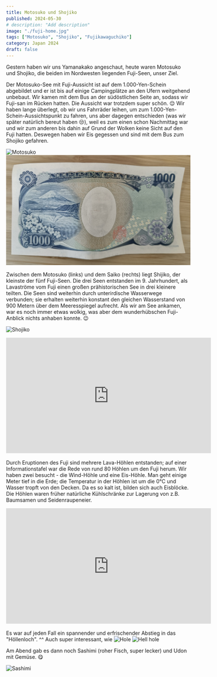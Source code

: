 ```yaml
---
title: Motosuko und Shojiko
published: 2024-05-30
# description: "Add description"
image: "./fuji-home.jpg"
tags: ["Motosuko", "Shojiko", "Fujikawaguchiko"]
category: Japan 2024
draft: false
---
```


Gestern haben wir uns Yamanakako angeschaut, heute waren Motosuko und Shojiko, die beiden im Nordwesten liegenden Fuji-Seen, unser Ziel.

Der Motosuko-See mit Fuji-Aussicht ist auf dem 1.000-Yen-Schein abgebildet und er ist bis auf einige Campingplätze an den Ufern weitgehend unbebaut. Wir kamen mit dem Bus an der südöstlichen Seite an, sodass wir Fuji-san im Rücken hatten. Die Aussicht war trotzdem super schön. 😌 Wir haben lange überlegt, ob wir uns Fahrräder leihen, um zum 1.000-Yen-Schein-Aussichtspunkt zu fahren, uns aber dagegen entschieden (was wir später natürlich bereut haben 😒), weil es zum einen schon Nachmittag war und wir zum anderen bis dahin auf Grund der Wolken keine Sicht auf den Fuji hatten. Deswegen haben wir Eis gegessen und sind mit dem Bus zum Shojiko gefahren. 

![Motosuko](./motosuko-with-text.jpg)
![1000-Yen-bill view](./yen.jpeg)

Zwischen dem Motosuko (links) und dem Saiko (rechts) liegt Shijiko, der kleinste der fünf Fuji-Seen. Die drei Seen entstanden im 9. Jahrhundert, als Lavaströme vom Fuji einen großen prähistorischen See in drei kleinere teilten. Die Seen sind weiterhin durch unterirdische Wasserwege verbunden; sie erhalten weiterhin konstant den gleichen Wasserstand von 900 Metern über dem Meeresspiegel aufrecht.
Als wir am See ankamen, war es noch immer etwas wolkig, was aber dem wunderhübschen Fuji-Anblick nichts anhaben konnte. 😉

![Shojiko](./shojiko.jpg)

<iframe width="560" height="315" src="https://www.youtube.com/embed/BG8buuGLn5A?si=-B1cW4VksvPZQOsl" title="YouTube video player" frameborder="0" allow="accelerometer; autoplay; clipboard-write; encrypted-media; gyroscope; picture-in-picture; web-share" referrerpolicy="strict-origin-when-cross-origin" allowfullscreen></iframe>

Durch Eruptionen des Fuji sind mehrere Lava-Höhlen entstanden; auf einer Informationstafel war die Rede von rund 80 Höhlen um den Fuji herum. Wir haben zwei besucht - die Wind-Höhle und eine Eis-Höhle. Man geht einige Meter tief in die Erde; die Temperatur in der Höhlen ist um die 0°C und Wasser tropft von den Decken. Da es so kalt ist, bilden sich auch Eisblöcke. Die Höhlen waren früher natürliche Kühlschränke zur Lagerung von z.B. Baumsamen und Seidenraupeneier.

<iframe width="560" height="315" src="https://www.youtube.com/embed/tkL3ZwAYyIE?si=J4POjy7tTAY3Bg_9" title="YouTube video player" frameborder="0" allow="accelerometer; autoplay; clipboard-write; encrypted-media; gyroscope; picture-in-picture; web-share" referrerpolicy="strict-origin-when-cross-origin" allowfullscreen></iframe>

Es war auf jeden Fall ein spannender und erfrischender Abstieg in das "Höllenloch". ^^ Auch super interessant, wie 
![Hole](./hole.jpg)
![Hell hole](./hell-hole.jpg)

Am Abend gab es dann noch Sashimi (roher Fisch, super lecker) und Udon mit Gemüse. 😋

![Sashimi](./sashimi.jpg)

<!-- # Wir konnten das Busticket nicht im Bus kaufen; Busfahrer wollte, dass wir es in der Station kaufen (2-Day-Ticket)
# Sashimi und Vegetable Udon am Abend gegessen in dem netten Restaurant mit hübschen Fuji Blick
# Am Shojiko wollte Akif gerne noch wandern, allerdings waaren wir für die Wanderroute nicht ausgerüstet; Akifs Schuhe waren nicht wandertauglich; es war ein relativ steiler Aufstieg und der Boden/die Erde war nicht so fest -->
